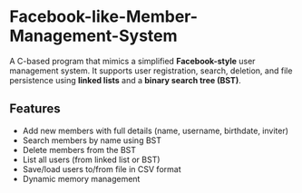 # Facebook-like-Member-Management-System
A C-based program that mimics a simplified **Facebook-style** user management system. It supports user registration, search, deletion, and file persistence using **linked lists** and a **binary search tree (BST)**.

##  Features

-  Add new members with full details (name, username, birthdate, inviter)
-  Search members by name using BST
-  Delete members from the BST
-  List all users (from linked list or BST)
-  Save/load users to/from file in CSV format
-  Dynamic memory management


  
